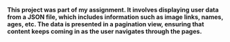 **This project was part of my assignment. It involves displaying user data from a JSON file, which includes information such as image links, names, ages, etc. The data is presented in a pagination view, ensuring that content keeps coming in as the user navigates through the pages.**
